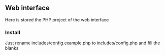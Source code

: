 ## Web interface

Here is stored the PHP project of the web interface

### Install

Just rename includes/config.example.php to includes/config.php and fill the blanks
